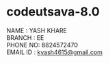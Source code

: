 # codeutsava-8.0</br>
NAME : YASH KHARE </br>
BRANCH : EE </br>
PHONE NO: 8824572470 </br>
EMAIL ID : kyash4615@gmail.com </br>
